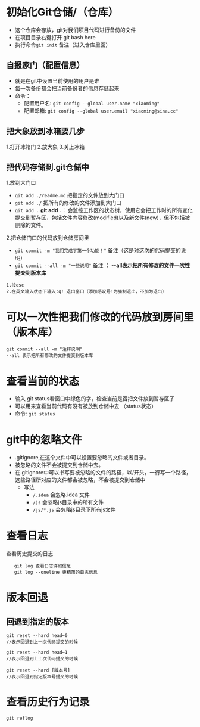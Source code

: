 # 初始化Git仓储/（仓库）

- 这个仓库会存放，git对我们项目代码进行备份的文件
- 在项目目录右键打开 git bash here
- 执行命令`git init`  备注（进入仓库里面）

## 自报家门（配置信息）
- 就是在git中设置当前使用的用户是谁
- 每一次备份都会把当前备份者的信息存储起来
- 命令：
    + 配置用户名: `git config --global user.name "xiaoming"` 
    + 配置邮箱: `git config --global user.email "xiaoming@sina.cc"`

## 把大象放到冰箱要几步
1.打开冰箱门
2.放大象
3.关上冰箱

## 把代码存储到.git仓储中
1.放到大门口 
+ `git add ./readme.md`   把指定的文件放到大门口
+ `git add ./`   把所有的修改的文件添加到大门口  
+ `git add .` **git add .** ：会监控工作区的状态树，使用它会把工作时的所有变化提交到暂存区，包括文件内容修改(modified)以及新文件(new)，但不包括被删除的文件。

2.把仓储门口的代码放到仓储房间里 

+ `git commit -m "我们完成了第一个功能！"`   备注（这是对这次的代码提交的说明）
+ `git commit --all -m "一些说明"`   备注 ： **--all表示把所有修改的文件一次性提交到版本库**
~~~注意如果第2步中的代码少写了 -m 会进入一个输出窗口，执行以下操作
1.按esc 
2.在英文输入状态下输入:q! 退出窗口（添加感叹号!为强制退出，不加为退出） 
~~~

# 可以一次性把我们修改的代码放到房间里（版本库）

~~~
git commit --all -m "注释说明"
--all 表示把所有修改的文件提交到版本库
~~~



# 查看当前的状态

- 输入 git status看窗口中绿色的字，检查当前是否把文件放到暂存区了
- 可以用来查看当前代码有没有被放到仓储中去
（status状态）
- 命令: `git status`



# git中的忽略文件

- .gitignore,在这个文件中可以设置要忽略的文件或者目录。
- 被忽略的文件不会被提交到仓储中去。
- 在.gitignore中可以书写要被忽略的文件的路径，以/开头，一行写一个路径，这些路径所对应的文件都会被忽略，不会被提交到仓储中
  - 写法 
    - `/.idea` 会忽略.idea 文件
    - `/js` 会忽略js目录中的所有文件
    - `/js/*.js` 会忽略js目录下所有js文件

# 查看日志

查看历史提交的日志

```
   git log 查看日志详细信息
   git log --oneline 更精简的日志信息

```

# 版本回退

## 回退到指定的版本

~~~
git reset --hard head~0
//表示回退到上一次代码提交的时候
~~~



~~~
git reset --hard head~1
//表示回退到上上次代码提交的时候
~~~



~~~
git reset --hard [版本号]
//表示回退到指定版本号提交的时候
~~~



# 查看历史行为记录

~~~
git reflog
~~~

